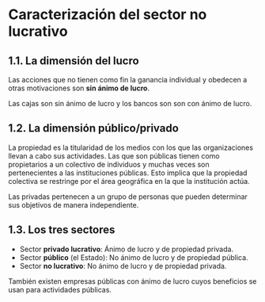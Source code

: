 # Caracterización del sector no lucrativo

## 1.1. La dimensión del lucro

Las acciones que no tienen como fin la ganancia individual y obedecen a otras motivaciones son **sin ánimo de lucro**.

Las cajas son sin ánimo de lucro y los bancos son son con ánimo de lucro.

## 1.2. La dimensión público/privado

La propiedad es la titularidad de los medios con los que las organizaciones llevan a cabo sus actividades. Las que son públicas tienen como propietarios a un colectivo de individuos y muchas veces son pertenecientes a las instituciones públicas. Esto implica que la propiedad colectiva se restringe por el área geográfica en la que la institución actúa. 

Las privadas pertenecen a un grupo de personas que pueden determinar sus objetivos de manera independiente.

## 1.3. Los tres sectores

- Sector **privado lucrativo**: Ánimo de lucro y de propiedad privada.
- Sector **público** (el Estado): No ánimo de lucro y de propiedad pública.
- Sector **no lucrativo**: No ánimo de lucro y de propiedad privada.

También existen empresas públicas con ánimo de lucro cuyos beneficios se usan para actividades públicas.